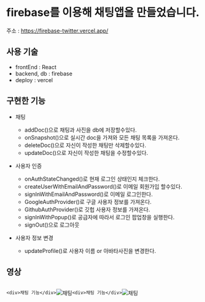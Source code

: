 # firebase를 이용해 채팅앱을 만들었습니다.

주소 : https://firebase-twitter.vercel.app/

## 사용 기술

- frontEnd : React
- backend, db : firebase
- deploy : vercel

## 구현한 기능

  + 채팅
   
    - addDoc()으로 채팅과 사진을 db에 저장할수있다.
    - onSnapshot()으로 실시간 doc을 가져와 모든 채팅 목록을 가져온다.
    - deleteDoc()으로 자신이 작성한 채팅만 삭제할수있다.
    - updateDoc()으로 자신이 작성한 채팅을 수정할수있다.
 
 
  + 사용자 인증
  
    - onAuthStateChanged()로 현재 로그인 상태인지 체크한다.
    - createUserWithEmailAndPassword()로 이메일 회원가입 할수있다.
    - signInWithEmailAndPassword()로 이메일 로그인한다.
    - GoogleAuthProvider()로 구글 사용자 정보를 가져온다.
    - GithubAuthProvider()로 깃헙 사용자 정보를 가져온다.
    - signInWithPopup()로 공급자에 따라서 로그인 팝업창을 실행한다.
    - signOut()으로 로그아웃 
  
  
  + 사용자 정보 변경
  
    - updateProfile()로 사용자 이름 or 아바타사진을 변경한다.
    
 ## 영상

<div style="display: flex;">
  
    <div>채팅 기능</div>
   ![채팅](https://user-images.githubusercontent.com/75124028/178646506-19c81b49-ab95-4944-9861-968b6306435e.gif)
  
  
    <div>채팅 기능</div>
   ![채팅](https://user-images.githubusercontent.com/75124028/178646506-19c81b49-ab95-4944-9861-968b6306435e.gif)
  
</div>
